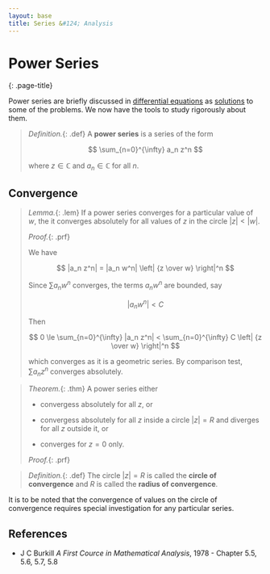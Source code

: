 ```yaml
---
layout: base
title: Series &#124; Analysis
---
```


# Power Series
{: .page-title}

Power series are briefly discussed in [differential equations](../differential-equations/power-series.md) as [solutions](../differential-equations/series-solutions.md) to some of the problems.
We now have the tools to study rigorously about them.

> *Definition.*{: .def}
> A **power series** is a series of the form
>
> $$
  \sum_{n=0}^{\infty} a_n z^n
  $$
>
> where $z \in \mathbb{C}$ and $a_n \in \mathbb{C}$ for all $n$.

## Convergence

> *Lemma.*{: .lem}
> If a power series converges for a particular value of $w$, the it converges absolutely for all values of $z$ in the circle $\vert z \vert < \vert w \vert$.
>
> *Proof.*{: .prf}
>
> We have
>
> $$
  |a_n z^n| = |a_n w^n| \left| {z \over w} \right|^n
  $$
>
> Since $\sum a_n w^n$ converges, the terms $a_n w^n$ are bounded, say
>
> $$
  |a_n w^n| < C
  $$
>
> Then
>
> $$
  0 \le \sum_{n=0}^{\infty} |a_n z^n| < \sum_{n=0}^{\infty} C \left| {z \over w} \right|^n
  $$
>
> which converges as it is a geometric series. By comparison test, $\sum a_n z^n$ converges absolutely.

> *Theorem.*{: .thm}
> A power series either
>
> + convergess absolutely for all $z$, or
>
> + convergess absolutely for all $z$ inside a circle $\vert z \vert = R$ and diverges for all $z$ outside it, or
>
> + converges for $z = 0$ only.
>
> *Proof.*{: .prf}
>

> *Definition.*{: .def}
> The circle $\vert z \vert = R$ is called the **circle of convergence** and $R$ is called the **radius of convergence**.

It is to be noted that the convergence of values on the circle of convergence requires special investigation for any particular series.

## References

* J C Burkill _A First Cource in Mathematical Analysis_, 1978 - Chapter 5.5, 5.6, 5.7, 5.8
